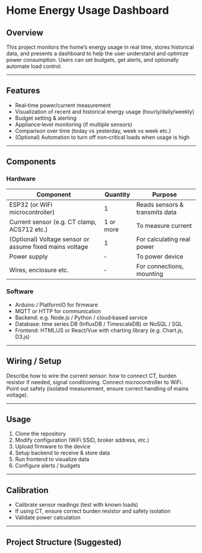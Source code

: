 # Home Energy Usage Dashboard

## Overview

This project monitors the home’s energy usage in real time, stores historical data, and presents a dashboard to help the user understand and optimize power consumption. Users can set budgets, get alerts, and optionally automate load control.

---

## Features

- Real‑time power/current measurement  
- Visualization of recent and historical energy usage (hourly/daily/weekly)  
- Budget setting & alerting  
- Appliance‑level monitoring (if multiple sensors)  
- Comparison over time (today vs yesterday, week vs week etc.)  
- (Optional) Automation to turn off non‑critical loads when usage is high  

---

## Components

### Hardware

| Component | Quantity | Purpose |
|---|---|---|
| ESP32 (or WiFi microcontroller) | 1 | Reads sensors & transmits data |
| Current sensor (e.g. CT clamp, ACS712 etc.) | 1 or more | To measure current |
| (Optional) Voltage sensor or assume fixed mains voltage | 1 | For calculating real power |
| Power supply | ‑ | To power device |
| Wires, enclosure etc. | ‑ | For connections, mounting |

### Software

- Arduino / PlatformIO for firmware  
- MQTT or HTTP for communication  
- Backend: e.g. Node.js / Python / cloud‑based service  
- Database: time series DB (InfluxDB / TimescaleDB) or NoSQL / SQL  
- Frontend: HTML/JS or React/Vue with charting library (e.g. Chart.js, D3.js)  

---

## Wiring / Setup

Describe how to wire the current sensor: how to connect CT, burden resistor if needed, signal conditioning. Connect microcontroller to WiFi. Point out safety (isolated measurement, ensure correct handling of mains voltage).

---

## Usage

1. Clone the repository  
2. Modify configuration (WiFi SSID, broker address, etc.)  
3. Upload firmware to the device  
4. Setup backend to receive & store data  
5. Run frontend to visualize data  
6. Configure alerts / budgets  

---

## Calibration

- Calibrate sensor readings (test with known loads)  
- If using CT, ensure correct burden resistor and safety isolation  
- Validate power calculation  

---

## Project Structure (Suggested)


